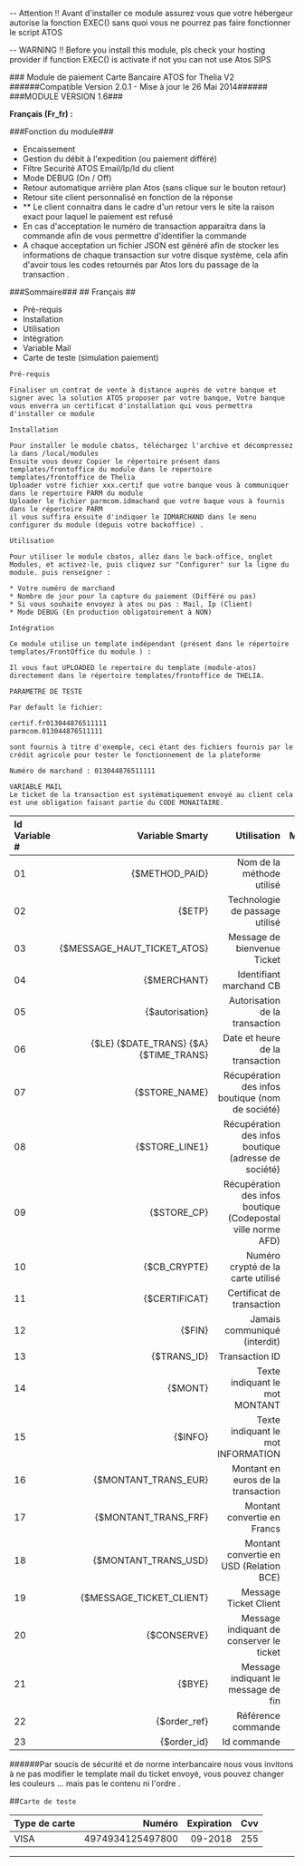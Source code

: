 ﻿-- Attention !! Avant d'installer ce module assurez vous que votre hébergeur autorise la fonction EXEC() sans quoi vous ne pourrez pas faire fonctionner le script ATOS

-- WARNING !! Before you install this module, pls check your hosting provider if function EXEC() is activate if not you can not use Atos SIPS



﻿### Module de paiement Carte Bancaire ATOS for Thelia V2
######Compatible Version 2.0.1 - Mise à jour le 26 Mai 2014######
###MODULE VERSION 1.6###


__Français (Fr_fr) :__

###Fonction du module###

* Encaissement
* Gestion du débit à l'expedition (ou paiement différé)
* Filtre Securité ATOS Email/Ip/Id du client
* Mode DEBUG (On / Off)
* Retour automatique arrière plan Atos (sans clique sur le bouton retour)
* Retour site client personnalisé en fonction de la réponse
*  ** Le client connaitra dans le cadre d'un retour vers le site la raison exact pour laquel le paiement est refusé
* En cas d'acceptation le numéro de transaction apparaitra dans la commande afin de vous permettre d'identifier la commande
* A chaque acceptation un fichier JSON est généré afin de stocker les informations de chaque transaction sur votre disque système, cela afin d'avoir tous les codes retournés par Atos lors du passage de la transaction .


###Sommaire###
    ## Français ##

* Pré-requis
* Installation
* Utilisation
* Intégration
* Variable Mail
* Carte de teste (simulation paiement)


`Pré-requis`
```
Finaliser un contrat de vente à distance auprès de votre banque et signer avec la solution ATOS proposer par votre banque, Votre banque vous enverra un certificat d'installation qui vous permettra d'installer ce module
```

`Installation`

```
Pour installer le module cbatos, téléchargez l'archive et décompressez la dans /local/modules
Ensuite vous devez Copier le répertoire présent dans templates/frontoffice du module dans le repertoire templates/frontoffice de Thelia
Uploader votre fichier xxx.certif que votre banque vous à communiquer dans le repertoire PARM du module
Uploader le fichier parmcom.idmachand que votre baque vous à fournis dans le répertoire PARM
il vous suffira ensuite d'indiquer le IDMARCHAND dans le menu configurer du module (depuis votre backoffice) . 
```

`Utilisation`
```
Pour utiliser le module cbatos, allez dans le back-office, onglet Modules, et activez-le, puis cliquez sur "Configurer" sur la ligne du module. puis renseigner :

* Votre numéro de marchand
* Nombre de jour pour la capture du paiement (Différé ou pas)
* Si vous souhaite envoyez à atos ou pas : Mail, Ip (Client)
* Mode DEBUG (En production obligatoirement à NON)
```
`Intégration`
```
Ce module utilise un template indépendant (présent dans le répertoire templates/FrontOffice du module ) :

Il vous faut UPLOADED le repertoire du template (module-atos) directement dans le répertoire templates/frontoffice de THELIA.
```
`PARAMETRE DE TESTE `
```
Par default le fichier:

certif.fr013044876511111
parmcom.013044876511111

sont fournis à titre d'exemple, ceci étant des fichiers fournis par le crédit agricole pour tester le fonctionnement de la plateforme

Numéro de marchand : 013044876511111
```


`VARIABLE MAIL`<br>
`Le ticket de la transaction est systématiquement envoyé au client cela est une obligation faisant partie du CODE MONAITAIRE.`

 Id Variable # | Variable Smarty | Utilisation | Modifiable
:-----------|------------:|-------------:|-------------:
 01       |        {$METHOD_PAID} | Nom de la méthode utilisé | OUI
 02     |      {$ETP} |        Technologie de passage utilisé |
 03       |        {$MESSAGE_HAUT_TICKET_ATOS} |        Message de bienvenue Ticket |OUI   
 04         |          {$MERCHANT} |        Identifiant marchand CB |   
 05       |       {$autorisation} |Autorisation de la transaction|
 06    |     {$LE} {$DATE_TRANS} {$A} {$TIME_TRANS} |          Date et heure de la transaction |  
 07    |     {$STORE_NAME} |          Récupération des infos boutique (nom de société) |  
  08    |     {$STORE_LINE1} |          Récupération des infos boutique (adresse de société) |  
   09    |     {$STORE_CP} |          Récupération des infos boutique (Codepostal ville norme AFD) |  
    10    |     {$CB_CRYPTE} |          Numéro crypté de la carte utilisé |  
     11    |     {$CERTIFICAT} |          Certificat de transaction |  
      12    |     {$FIN} |          Jamais communiqué (interdit) |  
      13    |     {$TRANS_ID} |          Transaction ID |  
      14    |     {$MONT} |          Texte indiquant le mot MONTANT | OUI  
      15    |     {$INFO} |          Texte indiquant le mot INFORMATION | OUI 
      16    |     {$MONTANT_TRANS_EUR} |          Montant en euros de la transaction |  
      17    |     {$MONTANT_TRANS_FRF} |          Montant convertie en Francs |  
      18    |     {$MONTANT_TRANS_USD} |          Montant convertie en USD (Relation BCE) |  
      19    |     {$MESSAGE_TICKET_CLIENT} |         Message Ticket Client  | OUI
       20    |     {$CONSERVE} |          Message indiquant de conserver le ticket | OUI
        21    |     {$BYE} |          Message indiquant le message de fin  | OUI
         22    |     {$order_ref} |          Référence commande |
          23    |     {$order_id} |          Id commande |
          
      
    

######Par soucis de sécurité et de norme interbancaire nous vous invitons à ne pas modifier le template mail du ticket envoyé, vous pouvez changer les couleurs ... mais pas le contenu ni l'ordre .

##`Carte de teste`

Type de carte | Numéro | Expiration | Cvv
:-----------|------------:|-------------:|-------------:
VISA|4974934125497800|09-2018|255

* * * 
 
















